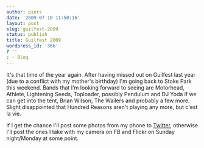 ```yaml
---
author: piers
date: '2009-07-10 11:50:16'
layout: post
slug: guilfest-2009
status: publish
title: Guilfest 2009
wordpress_id: '366'
? ''
: - Blog
---
```


It's that time of the year again. After having missed out on Guilfest last
year (due to a conflict with my mother's birthday) I'm going back to Stoke
Park this weekend. Bands that I'm looking forward to seeing are Motorhead,
Athlete, Lightening Seeds, Toploader, possibly Pendulum and DJ Yoda if we can
get into the tent, Brian Wilson, The Wailers and probably a few more. Slight
disappointed that Hundred Reasons aren't playing any more, but c'est la vie.

If I get the chance I'll post some photos from my phone to
[Twitter](http://twitter.com/pierskarsenbarg), otherwise I'll post the ones I
take with my camera on FB and Flickr on Sunday night/Monday at some point.

